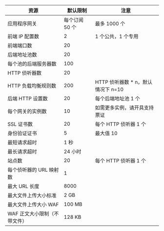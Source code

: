| 资源 | 默认限制 | 注意 |
| --- | --- | --- |
| 应用程序网关 |每个订阅 50 个 | 最多 1000 个 |
| 前端 IP 配置数 |2 |1 个公共，1 个专用 |
| 前端端口数 |20 | |
| 后端地址池数 |20 | |
| 每个池的后端服务器数 |100 | |
| HTTP 侦听器数 |20 | |
| HTTP 负载均衡规则数 |200 |HTTP 侦听器数 * n，默认情况下 n=10 |
| 后端 HTTP 设置数 |20 |每个后端地址池 1 个 |
| 每个网关的实例数 |10 | 如需更多实例，请开具支持票证 |
| SSL 证书数 |20 |每个 HTTP 侦听器 1 个 |
| 身份验证证书 |5 | 最大值 10 |
| 最短请求超时 |1 秒 | |
| 最长请求超时 |24 小时 | |
| 站点数 |20 |每个 HTTP 侦听器 1 个 |
| 每个侦听器的 URL 映射数 |1 | |
|最大 URL 长度|8000|
| 最大文件上传大小标准 |2 GB | |
| 最大文件上传大小 WAF |100 MB| |
|WAF 正文大小限制（不带文件）|128 KB|

